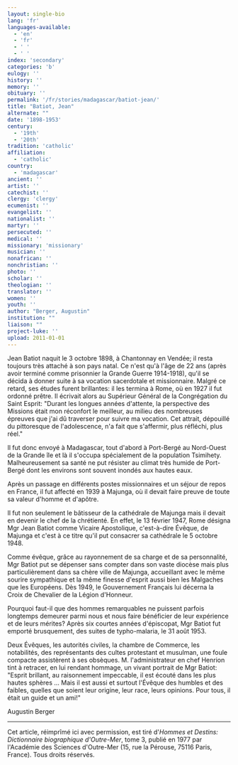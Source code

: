 ```yaml
---
layout: single-bio
lang: 'fr'
languages-available:
  - 'en'
  - 'fr'
  - ' '
  - ' '
index: 'secondary'
categories: 'b'
eulogy: ''
history: ''
memory: ''
obituary: ''
permalink: '/fr/stories/madagascar/batiot-jean/'
title: "Batiot, Jean"
alternate: ""
date: '1898-1953'
century:
  - '19th'
  - '20th'
tradition: 'catholic'
affiliation:
  - 'catholic'
country:
  - 'madagascar'
ancient: ''
artist: ''
catechist: ''
clergy: 'clergy'
ecumenist: ''
evangelist: ''
nationalist: ''
martyr: ''
persecuted: ''
medical: ''
missionary: 'missionary'
musician: ''
nonafrican: ''
nonchristian: ''
photo: ''
scholar: ''
theologian: ''
translator: ''
women: ''
youth: ''
author: "Berger, Augustin"
institution: ""
liaison: ""
project-luke: ''
upload: 2011-01-01
---
```




Jean Batiot naquit le 3 octobre 1898, à Chantonnay en Vendée; il resta toujours très attaché à son pays natal. Ce n'est qu'à l'âge de 22 ans (après avoir terminé comme prisonnier la Grande Guerre 1914-1918), qu'il se décida à donner suite à sa vocation sacerdotale et missionnaire. Malgré ce retard, ses études furent brillantes: il les termina à Rome, où en 1927 il fut ordonné prêtre. Il écrivait alors au Supérieur Général de la Congrégation du Saint Esprit: "Durant les longues années d'attente, la perspective des Missions était mon réconfort le meilleur, au milieu des nombreuses épreuves que j'ai dû traverser pour suivre ma vocation. Cet attrait, dépouillé du pittoresque de l'adolescence, n'a fait que s'affermir, plus réfléchi, plus réel."

Il fut donc envoyé à Madagascar, tout d'abord à Port-Bergé au Nord-Ouest de la Grande île et là il s'occupa spécialement de la population Tsimihety. Malheureusement sa santé ne put résister au climat très humide de Port-Bergé dont les environs sont souvent inondés aux hautes eaux.

Après un passage en différents postes missionnaires et un séjour de repos en France, il fut affecté en 1939 à Majunga, où il devait faire preuve de toute sa valeur d'homme et d'apôtre.

Il fut non seulement le bâtisseur de la cathédrale de Majunga mais il devait en devenir le chef de la chrétienté. En effet, le 13 février 1947, Rome désigna Mgr Jean Batiot comme Vicaire Apostolique, c'est-à-dire Évêque, de Majunga et c'est à ce titre qu'il put consacrer sa cathédrale le 5 octobre 1948.

Comme évêque, grâce au rayonnement de sa charge et de sa personnalité, Mgr Batiot put se dépenser sans compter dans son vaste diocèse mais plus particulièrement dans sa chère ville de Majunga, accueillant avec le même sourire sympathique et la même finesse d'esprit aussi bien les Malgaches que les Européens. Dès 1949, le Gouvernement Français lui décerna la Croix de Chevalier de la Légion d'Honneur.

Pourquoi faut-il que des hommes remarquables ne puissent parfois longtemps demeurer parmi nous et nous faire bénéficier de leur expérience et de leurs mérites? Après six courtes années d'épiscopat, Mgr Batiot fut emporté brusquement, des suites de typho-malaria, le 31 août 1953.

Deux Évêques, les autorités civiles, la chambre de Commerce, les notabilités, des représentants des cultes protestant et musulman, une foule compacte assistèrent à ses obsèques. M. l'administrateur en chef Henrion tint à retracer, en lui rendant hommage, un vivant portrait de Mgr Batiot: "Esprit brillant, au raisonnement impeccable, il est écouté dans les plus hautes sphères ... Mais il est aussi et surtout l'Évêque des humbles et des faibles, quelles que soient leur origine, leur race, leurs opinions. Pour tous, il était un guide et un ami!"

Augustin Berger

---

Cet article, réimprîmé ici avec permission, est tiré d'*Hommes et Destins: Dictionnaire biographique d'Outre-Mer*, tome 3, publié en 1977 par l'Académie des Sciences d'Outre-Mer (15, rue la Pérouse, 75116 Paris, France). Tous droits réservés.
